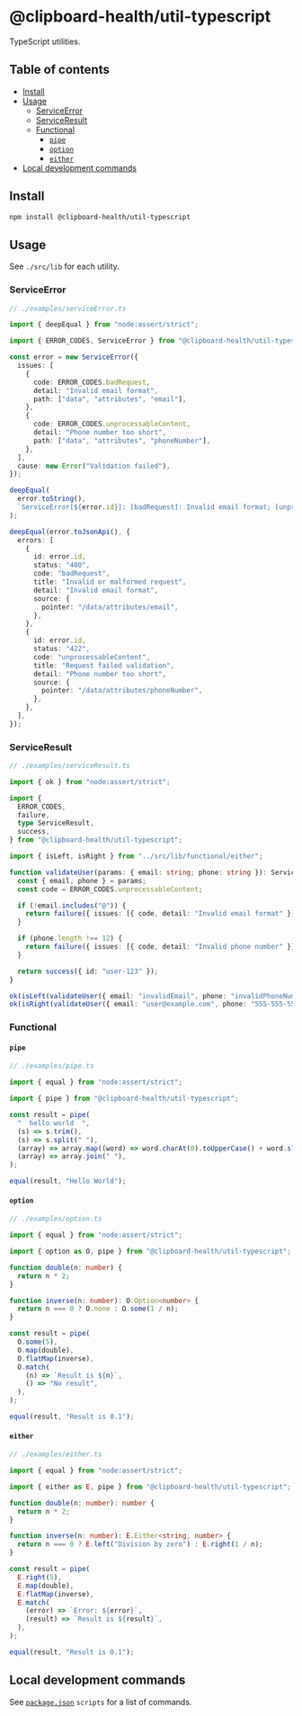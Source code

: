 # @clipboard-health/util-typescript <!-- omit from toc -->

TypeScript utilities.

## Table of contents <!-- omit from toc -->

- [Install](#install)
- [Usage](#usage)
  - [ServiceError](#serviceerror)
  - [ServiceResult](#serviceresult)
  - [Functional](#functional)
    - [`pipe`](#pipe)
    - [`option`](#option)
    - [`either`](#either)
- [Local development commands](#local-development-commands)

## Install

```bash
npm install @clipboard-health/util-typescript
```

## Usage

See `./src/lib` for each utility.

### ServiceError

<!-- prettier-ignore -->
```ts
// ./examples/serviceError.ts

import { deepEqual } from "node:assert/strict";

import { ERROR_CODES, ServiceError } from "@clipboard-health/util-typescript";

const error = new ServiceError({
  issues: [
    {
      code: ERROR_CODES.badRequest,
      detail: "Invalid email format",
      path: ["data", "attributes", "email"],
    },
    {
      code: ERROR_CODES.unprocessableContent,
      detail: "Phone number too short",
      path: ["data", "attributes", "phoneNumber"],
    },
  ],
  cause: new Error("Validation failed"),
});

deepEqual(
  error.toString(),
  `ServiceError[${error.id}]: [badRequest]: Invalid email format; [unprocessableContent]: Phone number too short; [cause]: Error: Validation failed`,
);

deepEqual(error.toJsonApi(), {
  errors: [
    {
      id: error.id,
      status: "400",
      code: "badRequest",
      title: "Invalid or malformed request",
      detail: "Invalid email format",
      source: {
        pointer: "/data/attributes/email",
      },
    },
    {
      id: error.id,
      status: "422",
      code: "unprocessableContent",
      title: "Request failed validation",
      detail: "Phone number too short",
      source: {
        pointer: "/data/attributes/phoneNumber",
      },
    },
  ],
});

```

### ServiceResult

<!-- prettier-ignore -->
```ts
// ./examples/serviceResult.ts

import { ok } from "node:assert/strict";

import {
  ERROR_CODES,
  failure,
  type ServiceResult,
  success,
} from "@clipboard-health/util-typescript";

import { isLeft, isRight } from "../src/lib/functional/either";

function validateUser(params: { email: string; phone: string }): ServiceResult<{ id: string }> {
  const { email, phone } = params;
  const code = ERROR_CODES.unprocessableContent;

  if (!email.includes("@")) {
    return failure({ issues: [{ code, detail: "Invalid email format" }] });
  }

  if (phone.length !== 12) {
    return failure({ issues: [{ code, detail: "Invalid phone number" }] });
  }

  return success({ id: "user-123" });
}

ok(isLeft(validateUser({ email: "invalidEmail", phone: "invalidPhoneNumber" })));
ok(isRight(validateUser({ email: "user@example.com", phone: "555-555-5555" })));

```

### Functional

#### `pipe`

<!-- prettier-ignore -->
```ts
// ./examples/pipe.ts

import { equal } from "node:assert/strict";

import { pipe } from "@clipboard-health/util-typescript";

const result = pipe(
  "  hello world  ",
  (s) => s.trim(),
  (s) => s.split(" "),
  (array) => array.map((word) => word.charAt(0).toUpperCase() + word.slice(1)),
  (array) => array.join(" "),
);

equal(result, "Hello World");

```

#### `option`

<!-- prettier-ignore -->
```ts
// ./examples/option.ts

import { equal } from "node:assert/strict";

import { option as O, pipe } from "@clipboard-health/util-typescript";

function double(n: number) {
  return n * 2;
}

function inverse(n: number): O.Option<number> {
  return n === 0 ? O.none : O.some(1 / n);
}

const result = pipe(
  O.some(5),
  O.map(double),
  O.flatMap(inverse),
  O.match(
    (n) => `Result is ${n}`,
    () => "No result",
  ),
);

equal(result, "Result is 0.1");

```

#### `either`

<!-- prettier-ignore -->
```ts
// ./examples/either.ts

import { equal } from "node:assert/strict";

import { either as E, pipe } from "@clipboard-health/util-typescript";

function double(n: number): number {
  return n * 2;
}

function inverse(n: number): E.Either<string, number> {
  return n === 0 ? E.left("Division by zero") : E.right(1 / n);
}

const result = pipe(
  E.right(5),
  E.map(double),
  E.flatMap(inverse),
  E.match(
    (error) => `Error: ${error}`,
    (result) => `Result is ${result}`,
  ),
);

equal(result, "Result is 0.1");

```

## Local development commands

See [`package.json`](./package.json) `scripts` for a list of commands.
